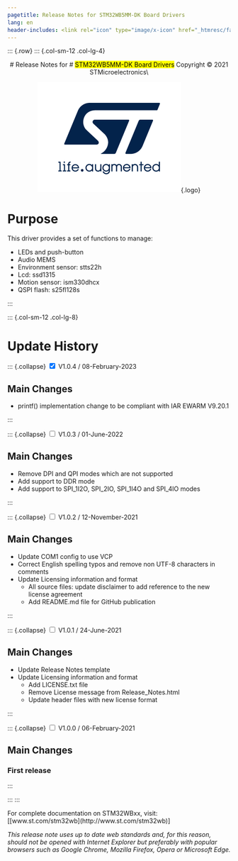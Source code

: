 ```yaml
---
pagetitle: Release Notes for STM32WB5MM-DK Board Drivers
lang: en
header-includes: <link rel="icon" type="image/x-icon" href="_htmresc/favicon.png" />
---
```


::: {.row}
::: {.col-sm-12 .col-lg-4}

<center>
# Release Notes for
# <mark>STM32WB5MM-DK Board Drivers</mark>
Copyright &copy; 2021 STMicroelectronics\

[![ST logo](_htmresc/st_logo_2020.png)](https://www.st.com){.logo}
</center>

# Purpose

This driver provides a set of functions to manage:

- LEDs and push-button
- Audio MEMS
- Environment sensor: stts22h
- Lcd: ssd1315
- Motion sensor: ism330dhcx
- QSPI flash: s25fl128s

:::

::: {.col-sm-12 .col-lg-8}
# Update History

::: {.collapse}
<input type="checkbox" id="collapse-section5" checked aria-hidden="true">
<label for="collapse-section5" aria-hidden="true">V1.0.4 / 08-February-2023</label>
<div>

## Main Changes

 - printf() implementation change to be compliant with IAR EWARM V9.20.1

</div>
:::

::: {.collapse}
<input type="checkbox" id="collapse-section4" aria-hidden="true">
<label for="collapse-section4" aria-hidden="true">V1.0.3 / 01-June-2022</label>
<div>

## Main Changes

 - Remove DPI and QPI modes which are not supported
 - Add support to DDR mode
 - Add support to SPI_1I2O, SPI_2IO, SPI_1I4O and SPI_4IO modes

</div>
:::

::: {.collapse}
<input type="checkbox" id="collapse-section3"  aria-hidden="true">
<label for="collapse-section3" aria-hidden="true">V1.0.2 / 12-November-2021</label>
<div>

## Main Changes

- Update COM1 config to use VCP
- Correct English spelling typos and remove non UTF-8 characters in comments
- Update Licensing information and format
  - All source files: update disclaimer to add reference to the new license agreement
  - Add README.md file for GitHub publication

</div>
:::

::: {.collapse}
<input type="checkbox" id="collapse-section2" aria-hidden="true">
<label for="collapse-section2" aria-hidden="true">V1.0.1 / 24-June-2021</label>
<div>

## Main Changes

- Update Release Notes template
- Update Licensing information and format
  - Add LICENSE.txt file
  - Remove License message from Release_Notes.html
  - Update header files with new license format

</div>
:::

::: {.collapse}
<input type="checkbox" id="collapse-section1" aria-hidden="true">
<label for="collapse-section1" aria-hidden="true">V1.0.0 / 06-February-2021</label>
<div>

## Main Changes

### First release

</div>
:::

:::
:::

<footer class="sticky">
For complete documentation on STM32WBxx, visit: [[www.st.com/stm32wb](http://www.st.com/stm32wb)]

*This release note uses up to date web standards and, for this reason, should not be opened with Internet Explorer but preferably with popular browsers such as Google Chrome, Mozilla Firefox, Opera or Microsoft Edge.*
</footer>
